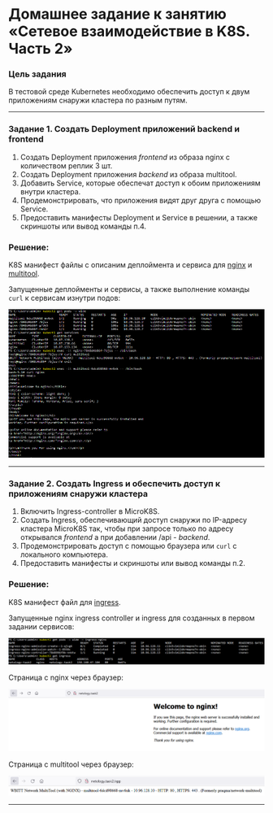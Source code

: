 # Домашнее задание к занятию «Сетевое взаимодействие в K8S. Часть 2»

### Цель задания

В тестовой среде Kubernetes необходимо обеспечить доступ к двум приложениям снаружи кластера по разным путям.

------

### Задание 1. Создать Deployment приложений backend и frontend

1. Создать Deployment приложения _frontend_ из образа nginx с количеством реплик 3 шт.
2. Создать Deployment приложения _backend_ из образа multitool. 
3. Добавить Service, которые обеспечат доступ к обоим приложениям внутри кластера. 
4. Продемонстрировать, что приложения видят друг друга с помощью Service.
5. Предоставить манифесты Deployment и Service в решении, а также скриншоты или вывод команды п.4.

### Решение:

K8S манифест файлы c описаним деплоймента и сервиса для [nginx](./man/nginx.yaml) и [multitool](./man/multitool.yaml).  

Запущенные деплойменты и сервисы, а также выполнение команды ```curl``` к сервисам изнутри подов:  

![curl](./img/curl.PNG) 

------

### Задание 2. Создать Ingress и обеспечить доступ к приложениям снаружи кластера

1. Включить Ingress-controller в MicroK8S.
2. Создать Ingress, обеспечивающий доступ снаружи по IP-адресу кластера MicroK8S так, чтобы при запросе только по адресу открывался _frontend_ а при добавлении /api - _backend_.
3. Продемонстрировать доступ с помощью браузера или `curl` с локального компьютера.
4. Предоставить манифесты и скриншоты или вывод команды п.2.

### Решение:

K8S манифест файл для [ingress](./man/ingress.yml).

Запущенные nginx ingress controller и ingress для созданных в первом задании сервисов: 

![ingress](./img/ingress.PNG)

Страница с nginx через браузер: 

![browser_nginx](./img/browser_nginx.PNG)

Страница с multitool через браузер: 

![browser_multitool](./img/browser_multitool.PNG)

------